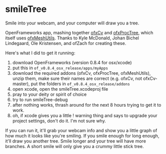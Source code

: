 # smileTree
Smile into your webcam, and your computer will draw you a tree.

OpenFrameworks app, mashing together [ofxCv](https://github.com/kylemcdonald/ofxCv) and [ofxProcTree](https://github.com/mrbichel/ofxProcTree), which itself uses [ofxMeshUtils](https://github.com/ofZach/ofxMeshUtils). Thanks to Kyle McDonald, Johan Bichel Lindegaard, Ole Kristensen, and ofZach for creating these.

Here's what I did to get it running:

1. download OpenFrameworks (version 0.8.4 for osx/xcode)
2. put this in `of_v0.8.4_osx_release/apps/myApps`
3. download the required addons (ofxCv, ofxProcTree, ofxMeshUtils), unzip them, make sure their names are correct (e.g. ofxCv, not ofxCv-master), put the folders in `of_v0.8.4_osx_release/addons`
4. open xcode, open the smileTree.xcodeproj file
5. pray to your deity or spirit of choice
6. try to run smileTree-debug
7. after nothing works, thrash around for the next 8 hours trying to get it to work.
8. oh, if xcode gives you a little ! warning thing and says to upgrade your project settings, don't do it. I'm not sure why.

If you can run it, it'll grab your webcam info and show you a little graph of how much it looks like you're smiling. If you smile enough for long enough, it'll draw you another tree. Smile longer and your tree will have more branches. A short smile will only give you a crummy little stick tree.
